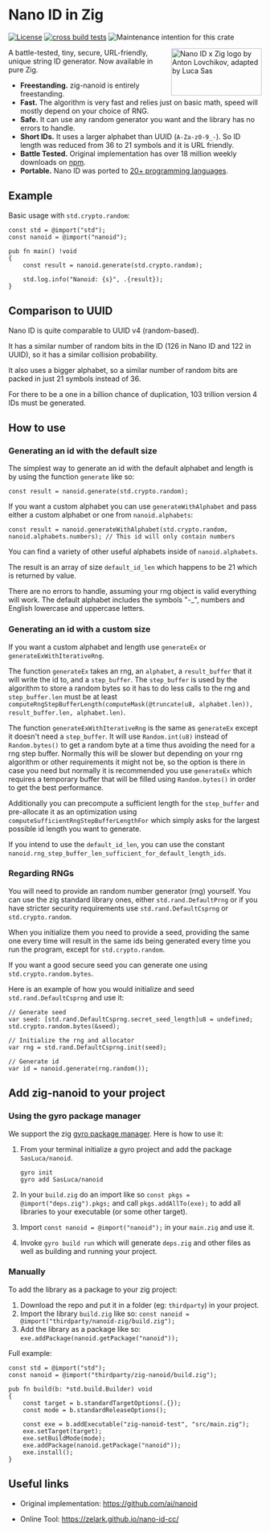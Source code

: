 # Nano ID in Zig

[![License](https://img.shields.io/badge/license-MIT%20License-blue.svg)](https://github.com/SasLuca/nanoid-zig/master/LICENSE)
[![cross build tests](https://github.com/SasLuca/zig-nanoid/actions/workflows/cross-build.yml/badge.svg)](https://github.com/SasLuca/zig-nanoid/actions/workflows/cross-build.yml)
![Maintenance intention for this crate](https://img.shields.io/badge/maintenance-actively--developed-brightgreen.svg)

<img src="https://raw.githubusercontent.com/SasLuca/zig-nanoid/main/logo.svg" align="right" alt="Nano ID x Zig logo by Anton Lovchikov, adapted by Luca Sas" width="180" height="94">

A battle-tested, tiny, secure, URL-friendly, unique string ID generator. Now available in pure Zig.

* **Freestanding.** zig-nanoid is entirely freestanding.
* **Fast.** The algorithm is very fast and relies just on basic math, speed will mostly depend on your choice of RNG.
* **Safe.** It can use any random generator you want and the library has no errors to handle.
* **Short IDs.** It uses a larger alphabet than UUID (`A-Za-z0-9_-`). So ID length was reduced from 36 to 21 symbols and it is URL friendly.
* **Battle Tested.** Original implementation has over 18 million weekly downloads on [npm](https://www.npmjs.com/package/nanoid).
* **Portable.** Nano ID was ported to [20+ programming languages](https://github.com/ai/nanoid#other-programming-languages).

## Example

Basic usage with `std.crypto.random`:
```zig
const std = @import("std");
const nanoid = @import("nanoid");

pub fn main() !void
{   
    const result = nanoid.generate(std.crypto.random);

    std.log.info("Nanoid: {s}", .{result});
}
```

## Comparison to UUID

Nano ID is quite comparable to UUID v4 (random-based).

It has a similar number of random bits in the ID (126 in Nano ID and 122 in UUID), so it has a similar collision probability.

It also uses a bigger alphabet, so a similar number of random bits are packed in just 21 symbols instead of 36.

For there to be a one in a billion chance of duplication, 103 trillion version 4 IDs must be generated.

## How to use

### Generating an id with the default size

The simplest way to generate an id with the default alphabet and length is by using the function `generate` like so:

```zig
const result = nanoid.generate(std.crypto.random);
```

If you want a custom alphabet you can use `generateWithAlphabet` and pass either a custom alphabet or one from `nanoid.alphabets`:
```zig
const result = nanoid.generateWithAlphabet(std.crypto.random, nanoid.alphabets.numbers); // This id will only contain numbers
```

You can find a variety of other useful alphabets inside of `nanoid.alphabets`.

The result is an array of size `default_id_len` which happens to be 21 which is returned by value.

There are no errors to handle, assuming your rng object is valid everything will work.
The default alphabet includes the symbols "-_", numbers and English lowercase and uppercase letters.

### Generating an id with a custom size

If you want a custom alphabet and length use `generateEx` or `generateExWithIterativeRng`.

The function `generateEx` takes an rng, an `alphabet`, a `result_buffer` that it will write the id to, and a `step_buffer`.
The `step_buffer` is used by the algorithm to store a random bytes so it has to do less calls to the rng and `step_buffer.len` must be at 
least `computeRngStepBufferLength(computeMask(@truncate(u8, alphabet.len)), result_buffer.len, alphabet.len)`.

The function `generateExWithIterativeRng` is the same as `generateEx` except it doesn't need a `step_buffer`. It will use `Random.int(u8)` 
instead of `Random.bytes()` to get a random byte at a time thus avoiding the need for a rng step buffer. Normally this will be slower but 
depending on your rng algorithm or other requirements it might not be, so the option is there in case you need but normally it is 
recommended you use `generateEx` which requires a temporary buffer that will be filled using `Random.bytes()` in order to get the best
performance.

Additionally you can precompute a sufficient length for the `step_buffer` and pre-allocate it as an optimization using 
`computeSufficientRngStepBufferLengthFor` which simply asks for the largest possible id length you want to generate.

If you intend to use the `default_id_len`, you can use the constant `nanoid.rng_step_buffer_len_sufficient_for_default_length_ids`.

### Regarding RNGs

You will need to provide an random number generator (rng) yourself. You can use the zig standard library ones, either `std.rand.DefaultPrng`
or if you have stricter security requirements use `std.rand.DefaultCsprng` or `std.crypto.random`.

When you initialize them you need to provide a seed, providing the same one every time will result in the same ids being generated every 
time you run the program, except for `std.crypto.random`.

If you want a good secure seed you can generate one using `std.crypto.random.bytes`. 

Here is an example of how you would initialize and seed `std.rand.DefaultCsprng` and use it:

```zig
// Generate seed
var seed: [std.rand.DefaultCsprng.secret_seed_length]u8 = undefined;
std.crypto.random.bytes(&seed);

// Initialize the rng and allocator
var rng = std.rand.DefaultCsprng.init(seed);

// Generate id
var id = nanoid.generate(rng.random());
```

## Add zig-nanoid to your project

### Using the gyro package manager

We support the zig [gyro package manager](https://github.com/mattnite/gyro).
Here is how to use it:

1. From your terminal initialize a gyro project and add the package `SasLuca/nanoid`.
    ```
    gyro init
    gyro add SasLuca/nanoid
    ```

2. In your `build.zig` do an import like so `const pkgs = @import("deps.zig").pkgs;` and call `pkgs.addAllTo(exe);` to add all libraries to your executable (or some other target).

3. Import `const nanoid = @import("nanoid");` in your `main.zig` and use it.

4. Invoke `gyro build run` which will generate `deps.zig` and other files as well as building and running your project.

### Manually

To add the library as a package to your zig project:
1. Download the repo and put it in a folder (eg: `thirdparty`) in your project.
2. Import the library `build.zig` like so: `const nanoid = @import("thirdparty/nanoid-zig/build.zig");`
3. Add the library as a package like so: `exe.addPackage(nanoid.getPackage("nanoid"));`

Full example:
```zig
const std = @import("std");
const nanoid = @import("thirdparty/zig-nanoid/build.zig");

pub fn build(b: *std.build.Builder) void 
{
    const target = b.standardTargetOptions(.{});
    const mode = b.standardReleaseOptions();

    const exe = b.addExecutable("zig-nanoid-test", "src/main.zig");
    exe.setTarget(target);
    exe.setBuildMode(mode);
    exe.addPackage(nanoid.getPackage("nanoid"));
    exe.install();
}
```

## Useful links

- Original implementation: https://github.com/ai/nanoid

- Online Tool: https://zelark.github.io/nano-id-cc/
